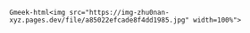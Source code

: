 `Gmeek-html<img src="https://img-zhu0nan-xyz.pages.dev/file/a85022efcade8f4dd1985.jpg" width=100%">`
<!-- ##{"timestamp":1659369600}## -->